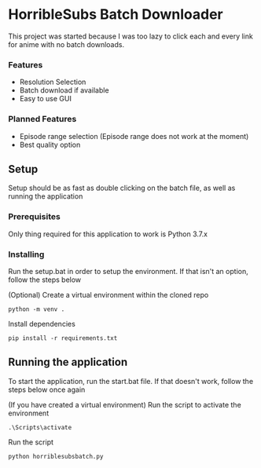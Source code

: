 

# HorribleSubs Batch Downloader

This project was started because I was too lazy to click each and every link for anime with no batch downloads. 
### Features
 - Resolution Selection
 - Batch download if available
 - Easy to use GUI
 
 ### Planned Features 
 - Episode range selection (Episode range does not work at the moment)
 - Best quality option
 
## Setup
Setup should be as fast as double clicking on the batch file, as well as running the application

### Prerequisites

Only thing required for this application to work is Python 3.7.x


### Installing

Run the setup.bat in order to setup the environment. If that isn't an option, follow the steps below

(Optional) Create a virtual environment within the cloned repo

```
python -m venv .
```

Install dependencies

```
pip install -r requirements.txt
```



## Running the application

To start the application, run the start.bat file. If that doesn't work, follow the steps below once again

(If you have created a virtual environment) Run the script to activate the environment

```
.\Scripts\activate
```

Run the script
```
python horriblesubsbatch.py
```




